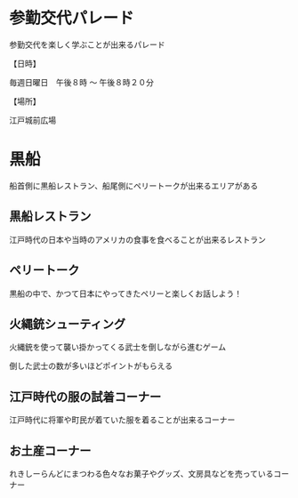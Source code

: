 # 参勤交代パレード

参勤交代を楽しく学ぶことが出来るパレード

【日時】

毎週日曜日　午後８時 ～ 午後８時２０分

【場所】

江戸城前広場

# 黒船

船首側に黒船レストラン、船尾側にペリートークが出来るエリアがある

## 黒船レストラン

江戸時代の日本や当時のアメリカの食事を食べることが出来るレストラン

## ペリートーク

黒船の中で、かつて日本にやってきたペリーと楽しくお話しよう！

## 火縄銃シューティング

火縄銃を使って襲い掛かってくる武士を倒しながら進むゲーム

倒した武士の数が多いほどポイントがもらえる

## 江戸時代の服の試着コーナー

江戸時代に将軍や町民が着ていた服を着ることが出来るコーナー

## お土産コーナー

れきしーらんどにまつわる色々なお菓子やグッズ、文房具などを売っているコーナー
